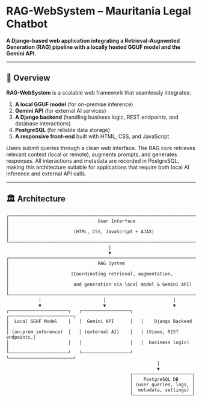 # RAG-WebSystem – Mauritania Legal Chatbot

**A Django-based web application integrating a Retrieval-Augmented Generation (RAG) pipeline with a locally hosted GGUF model and the Gemini API.**

---

## 📖 Overview

**RAG-WebSystem** is a scalable web framework that seamlessly integrates:

1. **A local GGUF model** (for on-premise inference)  
2. **Gemini API** (for external AI services)  
3. **A Django backend** (handling business logic, REST endpoints, and database interactions)  
4. **PostgreSQL** (for reliable data storage)  
5. **A responsive front-end** built with HTML, CSS, and JavaScript

Users submit queries through a clean web interface. The RAG core retrieves relevant context (local or remote), augments prompts, and generates responses. All interactions and metadata are recorded in PostgreSQL, making this architecture suitable for applications that require both local AI inference and external API calls.

---

## 🏛️ Architecture

```text
┌───────────────────────────────────────────────────────────────────────────────┐
│                                 User Interface                                │
│                        (HTML, CSS, JavaScript + AJAX)                         │
└───────────────────────────────────────────────────────────────────────────────┘
                                      │
                                      ▼
┌───────────────────────────────────────────────────────────────────────────────┐
│                                 RAG System                                    │
│                       (Coordinating retrieval, augmentation,                  │
│                        and generation via local model & Gemini API)           │
└───────────────────────────────────────────────────────────────────────────────┘
            │                       │                         │
            ▼                       ▼                         ▼
┌──────────────────────┐   ┌──────────────────┐   ┌────────────────────────┐
│  Local GGUF Model    │   │  Gemini API      │   │    Django Backend      │
│ (on-prem inference)  │   │ (external AI)    │   │ (Views, REST endpoints,│
│                      │   │                  │   │  business logic)       │
└──────────────────────┘   └──────────────────┘   └────────────────────────┘
                                                        │
                                                        ▼
                                              ┌──────────────────────┐
                                              │    PostgreSQL DB     │
                                              │ (user queries, logs, │
                                              │  metadata, settings) │
                                              └──────────────────────┘
